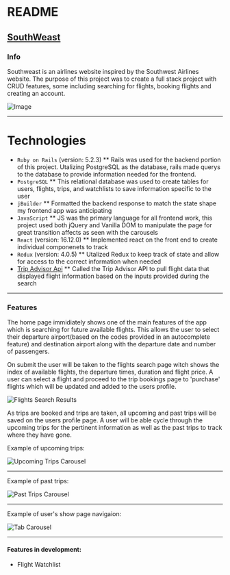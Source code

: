 # README

## [SouthWeast](https://southweast.herokuapp.com/)

###  Info

Southweast is an airlines website inspired by the Southwest Airlines website. The purpose of this project was to create a full stack project with CRUD features, some including searching for flights, booking flights and creating an account.

![Image](https://github.com/mkochalko/southweast/blob/master/app/assets/images/booking.png "Booking Search")

------------

# Technologies 

* `Ruby on Rails` (version: 5.2.3)
	** Rails was used for the backend portion of this project. Utalizing PostgreSQL as the database, rails made querys to 		the database to provide information needed for the frontend. 
* `PostgreSQL` 
	** This relational database was used to create tables for users, flights, trips, and watchlists to save information 		specific to the user
* `jBuilder`
	** Formatted the backend response to match the state shape my frontend app was anticipating
* `JavaScript` 
	** JS was the primary language for all frontend work, this project used both jQuery and Vanilla DOM to manipulate the 		page for great transition affects as seen with the carousels
* `React` (version: 16.12.0)
	** Implemented react on the front end to create individual componenets to track  
* `Redux` (version: 4.0.5)
	** Utalized Redux to keep track of state and allow for access to the correct information when needed
* [Trip Advisor Api](https://rapidapi.com/apidojo/api/tripadvisor1/endpoints)
	** Called the Trip Advisor API to pull flight data that displayed flight information based on the inputs provided 		during the search


------------


### Features

The home page immidiately shows one of the main features of the app which is searching for future available flights. This allows the user to select their departure airport(based on the codes provided in an autocomplete feature) and destination airport along with the departure date and number of passengers.

On submit the user will be taken to the flights search page witch shows the index of available flights, the departure times, duration and flight price. A user can select a flight and proceed to the trip bookings page to 'purchase' flights which will be updated and added to the users profile. 

![](https://github.com/mkochalko/southweast/blob/master/app/assets/images/flight_search_result.png "Flights Search Results")

As trips are booked and trips are taken, all upcoming and past trips will be saved on the users profile page. A user will be able cycle through the upcoming trips for the pertinent information as well as the past trips to track where they have gone.

Example of upcoming trips:

![](https://github.com/mkochalko/southweast/blob/master/app/assets/images/upcoming_trip_carousel.gif "Upcoming Trips Carousel")

------------


Example of past trips:

![](https://github.com/mkochalko/southweast/blob/master/app/assets/images/past_trip_carousel.gif "Past Trips Carousel")

------------


Example of user's show page navigaion:

![](https://github.com/mkochalko/southweast/blob/master/app/assets/images/trip_tab_carousel.gif "Tab Carousel")



------------

	
#### Features in development: 
* Flight Watchlist
  
